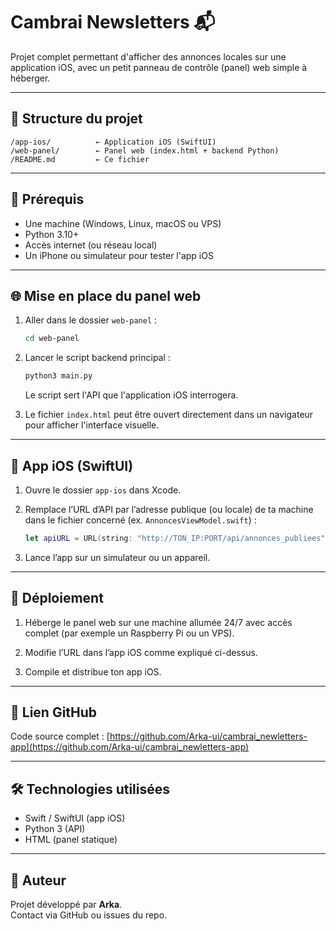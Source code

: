 

# Cambrai Newsletters 📬

Projet complet permettant d'afficher des annonces locales sur une application iOS, avec un petit panneau de contrôle (panel) web simple à héberger.

---

## 📁 Structure du projet

```
/app-ios/          ← Application iOS (SwiftUI)
/web-panel/        ← Panel web (index.html + backend Python)
/README.md         ← Ce fichier
```

---

## 🔧 Prérequis

- Une machine (Windows, Linux, macOS ou VPS)
- Python 3.10+
- Accès internet (ou réseau local)
- Un iPhone ou simulateur pour tester l'app iOS

---

## 🌐 Mise en place du panel web

1. Aller dans le dossier `web-panel` :

   ```bash
   cd web-panel
   ```

2. Lancer le script backend principal :

   ```bash
   python3 main.py
   ```

   Le script sert l'API que l'application iOS interrogera.

3. Le fichier `index.html` peut être ouvert directement dans un navigateur pour afficher l'interface visuelle.

---

## 📱 App iOS (SwiftUI)

1. Ouvre le dossier `app-ios` dans Xcode.

2. Remplace l’URL d’API par l’adresse publique (ou locale) de ta machine dans le fichier concerné (ex. `AnnoncesViewModel.swift`) :

   ```swift
   let apiURL = URL(string: "http://TON_IP:PORT/api/annonces_publiees")!
   ```

3. Lance l’app sur un simulateur ou un appareil.

---

## 🚀 Déploiement

1. Héberge le panel web sur une machine allumée 24/7 avec accès complet (par exemple un Raspberry Pi ou un VPS).

2. Modifie l’URL dans l’app iOS comme expliqué ci-dessus.

3. Compile et distribue ton app iOS.

---

## 🔗 Lien GitHub

Code source complet : [https://github.com/Arka-ui/cambrai_newletters-app](https://github.com/Arka-ui/cambrai_newletters-app)

---

## 🛠️ Technologies utilisées

- Swift / SwiftUI (app iOS)
- Python 3 (API)
- HTML (panel statique)

---

## 👤 Auteur

Projet développé par **Arka**.  
Contact via GitHub ou issues du repo.